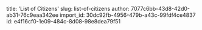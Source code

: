 title: 'List of Citizens'
slug: list-of-citizens
author: 7077c6bb-43d8-42d0-ab31-76c9eaa342ee
import_id: 30dc92fb-4956-479b-a43c-99fdf4ce4837
id: e4f16cf0-1e09-484c-8d08-98e8dea79f51
